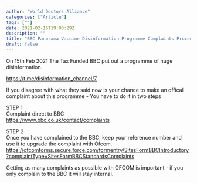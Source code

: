 ```yaml
---
author: "World Doctors Alliance"
categories: ["Article"]
tags: [""]
date: 2021-02-16T19:00:29Z
description: ""
title: "BBC Panorama Vaccine Disinformation Programme Complaints Procedure"
draft: false
---
```


On 15th Feb 2021 The Tax Funded BBC put out a programme of huge disinformation.  

https://t.me/disinformation_channel/7  

If you disagree with what they said now is your chance to make an offical complaint about this programme - You have to do it in two steps  

STEP 1  
Complaint direct to BBC  
https://www.bbc.co.uk/contact/complaints  

STEP 2  
Once you have complained to the BBC, keep your reference number and use it to upgrade the complaint with Ofcom.  
https://ofcomforms.secure.force.com/formentry/SitesFormBBCIntroductory?complaintType=SitesFormBBCStandardsComplaints  

Getting as many complaints as possible with OFCOM is important - if you only complain to the BBC it will stay internal.  
